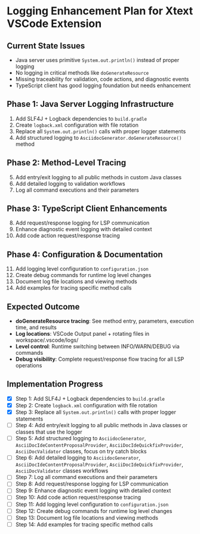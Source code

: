 # Logging Enhancement Plan for Xtext VSCode Extension

## **Current State Issues**
- Java server uses primitive `System.out.println()` instead of proper logging
- No logging in critical methods like `doGenerateResource` 
- Missing traceability for validation, code actions, and diagnostic events
- TypeScript client has good logging foundation but needs enhancement

## **Phase 1: Java Server Logging Infrastructure**
1. Add SLF4J + Logback dependencies to `build.gradle`
2. Create `logback.xml` configuration with file rotation
3. Replace all `System.out.println()` calls with proper logger statements
4. Add structured logging to `AsciidocGenerator.doGenerateResource()` method

## **Phase 2: Method-Level Tracing**  
5. Add entry/exit logging to all public methods in custom Java classes
6. Add detailed logging to validation workflows
7. Log all command executions and their parameters

## **Phase 3: TypeScript Client Enhancements**
8. Add request/response logging for LSP communication
9. Enhance diagnostic event logging with detailed context
10. Add code action request/response tracing

## **Phase 4: Configuration & Documentation**
11. Add logging level configuration to `configuration.json`
12. Create debug commands for runtime log level changes
13. Document log file locations and viewing methods
14. Add examples for tracing specific method calls

## **Expected Outcome**
- **doGenerateResource tracing**: See method entry, parameters, execution time, and results
- **Log locations**: VSCode Output panel + rotating files in workspace/.vscode/logs/
- **Level control**: Runtime switching between INFO/WARN/DEBUG via commands
- **Debug visibility**: Complete request/response flow tracing for all LSP operations

## **Implementation Progress**
- [x] Step 1: Add SLF4J + Logback dependencies to `build.gradle`
- [x] Step 2: Create `logback.xml` configuration with file rotation
- [x] Step 3: Replace all `System.out.println()` calls with proper logger statements
- [ ] Step 4: Add entry/exit logging to all public methods in Java classes or classes that use the logger
- [ ] Step 5: Add structured logging to `AsciidocGenerator`, `AsciiDocIdeContentProposalProvider`, `AsciiDocIdeQuickfixProvider`, `AsciiDocValidator` classes, focus on try catch blocks
- [ ] Step 6: Add detailed logging to `AsciidocGenerator`, `AsciiDocIdeContentProposalProvider`, `AsciiDocIdeQuickfixProvider`, `AsciiDocValidator` classes workflows
- [ ] Step 7: Log all command executions and their parameters
- [ ] Step 8: Add request/response logging for LSP communication
- [ ] Step 9: Enhance diagnostic event logging with detailed context
- [ ] Step 10: Add code action request/response tracing
- [ ] Step 11: Add logging level configuration to `configuration.json`
- [ ] Step 12: Create debug commands for runtime log level changes
- [ ] Step 13: Document log file locations and viewing methods
- [ ] Step 14: Add examples for tracing specific method calls
